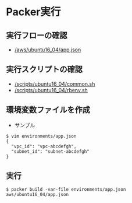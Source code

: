 # Packer実行

## 実行フローの確認
- [/aws/ubuntu16_04/app.json](/aws/ubuntu16_04/app.json)

## 実行スクリプトの確認
- [/scripts/ubuntu16_04/common.sh](/scripts/ubuntu16_04/common.sh)
- [/scripts/ubuntu16_04/rbenv.sh](/scripts/ubuntu16_04/rbenv.sh)

## 環境変数ファイルを作成

- サンプル

```
$ vim environments/app.json
{
  "vpc_id": "vpc-abcdefgh",
  "subnet_id": "subnet-abcdefgh"
}
```

## 実行

```
$ packer build -var-file environments/app.json aws/ubuntu16_04/app.json
```
